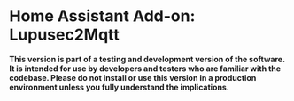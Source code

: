 # Home Assistant Add-on: Lupusec2Mqtt

__This version is part of a testing and development version of the software.
It is intended for use by developers and testers who are familiar with the codebase.
Please do not install or use this version in a production environment unless you fully understand the implications.__